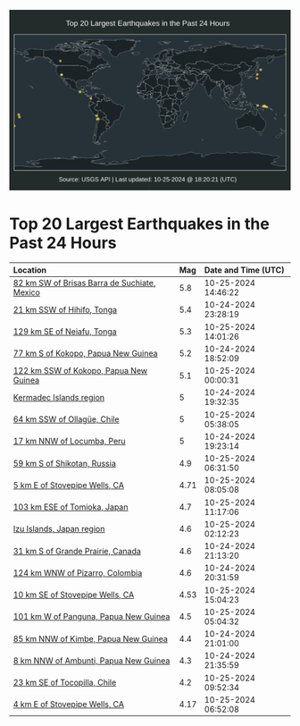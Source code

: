 ![Map](./map.png)

# Top 20 Largest Earthquakes in the Past 24 Hours

| Location | Mag | Date and Time (UTC) |
|:---|:---|:---|
| [82 km SW of Brisas Barra de Suchiate, Mexico](https://earthquake.usgs.gov/earthquakes/eventpage/us7000nn6t) | 5.8 | 10-25-2024 14:46:22 |
| [21 km SSW of Hihifo, Tonga](https://earthquake.usgs.gov/earthquakes/eventpage/us7000nn19) | 5.4 | 10-24-2024 23:28:19 |
| [129 km SE of Neiafu, Tonga](https://earthquake.usgs.gov/earthquakes/eventpage/us7000nn5q) | 5.3 | 10-25-2024 14:01:26 |
| [77 km S of Kokopo, Papua New Guinea](https://earthquake.usgs.gov/earthquakes/eventpage/us7000nmz2) | 5.2 | 10-24-2024 18:52:09 |
| [122 km SSW of Kokopo, Papua New Guinea](https://earthquake.usgs.gov/earthquakes/eventpage/us7000nn1g) | 5.1 | 10-25-2024 00:00:31 |
| [Kermadec Islands region](https://earthquake.usgs.gov/earthquakes/eventpage/us7000nmzf) | 5 | 10-24-2024 19:32:35 |
| [64 km SSW of Ollagüe, Chile](https://earthquake.usgs.gov/earthquakes/eventpage/us7000nn2i) | 5 | 10-25-2024 05:38:05 |
| [17 km NNW of Locumba, Peru](https://earthquake.usgs.gov/earthquakes/eventpage/us7000nmzd) | 5 | 10-24-2024 19:23:14 |
| [59 km S of Shikotan, Russia](https://earthquake.usgs.gov/earthquakes/eventpage/us7000nn2q) | 4.9 | 10-25-2024 06:31:50 |
| [5 km E of Stovepipe Wells, CA](https://earthquake.usgs.gov/earthquakes/eventpage/ci40964128) | 4.71 | 10-25-2024 08:05:08 |
| [103 km ESE of Tomioka, Japan](https://earthquake.usgs.gov/earthquakes/eventpage/us7000nn3x) | 4.7 | 10-25-2024 11:17:06 |
| [Izu Islands, Japan region](https://earthquake.usgs.gov/earthquakes/eventpage/us7000nn1v) | 4.6 | 10-25-2024 02:12:23 |
| [31 km S of Grande Prairie, Canada](https://earthquake.usgs.gov/earthquakes/eventpage/us7000nn0c) | 4.6 | 10-24-2024 21:13:20 |
| [124 km WNW of Pizarro, Colombia](https://earthquake.usgs.gov/earthquakes/eventpage/us7000nmzv) | 4.6 | 10-24-2024 20:31:59 |
| [10 km SE of Stovepipe Wells, CA](https://earthquake.usgs.gov/earthquakes/eventpage/ci40964384) | 4.53 | 10-25-2024 15:04:23 |
| [101 km W of Panguna, Papua New Guinea](https://earthquake.usgs.gov/earthquakes/eventpage/us7000nn2f) | 4.5 | 10-25-2024 05:04:32 |
| [85 km NNW of Kimbe, Papua New Guinea](https://earthquake.usgs.gov/earthquakes/eventpage/us7000nn08) | 4.4 | 10-24-2024 21:01:00 |
| [8 km NNW of Ambunti, Papua New Guinea](https://earthquake.usgs.gov/earthquakes/eventpage/us7000nn0r) | 4.3 | 10-24-2024 21:35:59 |
| [23 km SE of Tocopilla, Chile](https://earthquake.usgs.gov/earthquakes/eventpage/us7000nn3k) | 4.2 | 10-25-2024 09:52:34 |
| [4 km E of Stovepipe Wells, CA](https://earthquake.usgs.gov/earthquakes/eventpage/ci40964048) | 4.17 | 10-25-2024 06:52:08 |
